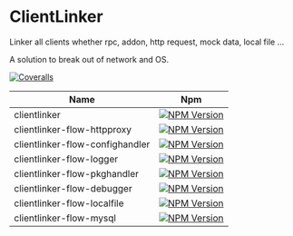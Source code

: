 ClientLinker
=============

Linker all clients whether rpc, addon, http request, mock data, local file ...

A solution to break out of network and OS.

[![Coveralls][coveralls-image]][coveralls-url]

| Name                             | Npm                       |
|----------------------------------|---------------------------|
| clientlinker                     | [![NPM Version](https://img.shields.io/npm/v/clientlinker.svg)](https://www.npmjs.org/package/clientlinker)  |
| clientlinker-flow-httpproxy       | [![NPM Version](https://img.shields.io/npm/v/clientlinker-flow-httpproxy.svg)](https://www.npmjs.org/package/clientlinker-flow-httpproxy)  |
| clientlinker-flow-confighandler    | [![NPM Version](https://img.shields.io/npm/v/clientlinker-flow-confighandler.svg)](https://www.npmjs.org/package/clientlinker-flow-confighandler)  |
| clientlinker-flow-logger          | [![NPM Version](https://img.shields.io/npm/v/clientlinker-flow-logger.svg)](https://www.npmjs.org/package/clientlinker-flow-logger)  |
| clientlinker-flow-pkghandler      | [![NPM Version](https://img.shields.io/npm/v/clientlinker-flow-pkghandler.svg)](https://www.npmjs.org/package/clientlinker-flow-pkghandler)  |
| clientlinker-flow-debugger        | [![NPM Version](https://img.shields.io/npm/v/clientlinker-flow-debugger.svg)](https://www.npmjs.org/package/clientlinker-flow-debugger)  |
| clientlinker-flow-localfile        | [![NPM Version](https://img.shields.io/npm/v/clientlinker-flow-localfile.svg)](https://www.npmjs.org/package/clientlinker-flow-localfile)  |
| clientlinker-flow-mysql           | [![NPM Version](https://img.shields.io/npm/v/clientlinker-flow-mysql.svg)](https://www.npmjs.org/package/clientlinker-flow-mysql)  |


[coveralls-image]: https://img.shields.io/coveralls/iGdea/node-clientlinker.svg
[coveralls-url]: https://coveralls.io/github/iGdea/node-clientlinker
